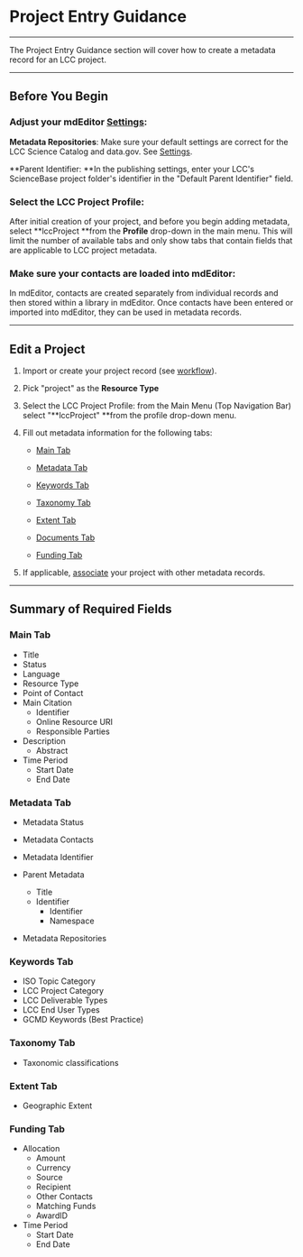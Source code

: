 # Project Entry Guidance

---

The Project Entry Guidance section will cover how to create a metadata record for an LCC project.

---

## Before You Begin

### **Adjust your mdEditor** [**Settings**](/settings.md)**:**

**Metadata Repositories**: Make sure your default settings are correct for the LCC Science Catalog and data.gov. See [Settings](/settings.md). 

**Parent Identifier: **In the publishing settings, enter your LCC's ScienceBase project folder's identifier in the "Default Parent Identifier" field.

### **Select the LCC Project Profile**:

After initial creation of your project, and before you begin adding metadata, select **lccProject **from the **Profile** drop-down in the main menu. This will limit the number of available tabs and only show tabs that contain fields that are applicable to LCC project metadata.

### **Make sure your contacts are loaded into mdEditor:**

In mdEditor, contacts are created separately from individual records and then stored within a library in mdEditor. Once contacts have been entered or imported into mdEditor, they can be used in metadata records.

---

## Edit a Project


1. Import or create your project record (see [workflow](/getting-started.md)).

2. Pick "project" as the **Resource Type**

3. Select the LCC Project Profile: from the Main Menu \(Top Navigation Bar\) select "**lccProject" **from the profile drop-down menu. 

4. Fill out metadata information for the following tabs:

   * [Main Tab](/record/main/record-main-copy.md)

   * [Metadata Tab](/record/main/metadata-tab.md)

   * [Keywords Tab](/record/main/keywords-tab.md)
   
   * [Taxonomy Tab](record/main/taxonomy-tab-projects.md)

   * [Extent Tab](/record/main/extent-tab.md)

   * [Documents Tab](/record/main/documents-tab-projects.md)

   * [Funding Tab](/record/main/funding-tab.md)

5. If applicable, [associate](/record/main/associating-records.md) your project with other metadata records.

---

## Summary of Required Fields

### **Main Tab**

* Title
* Status
* Language
* Resource Type
* Point of Contact
* Main Citation
  * Identifier
  * Online Resource URI
  * Responsible Parties 
* Description
  * Abstract
* Time Period
  * Start Date
  * End Date

### **Metadata Tab**

* Metadata Status 
* Metadata Contacts
* Metadata Identifier
* Parent Metadata
  * Title 
  * Identifier
    * Identifier
    * Namespace

* Metadata Repositories

### **Keywords Tab**

* ISO Topic Category
* LCC Project Category 
* LCC Deliverable Types
* LCC End User Types
* GCMD Keywords (Best Practice)

### Taxonomy Tab

* Taxonomic classifications

### **Extent Tab**

* Geographic Extent

### **Funding Tab**

* Allocation
  * Amount 
  * Currency 
  * Source 
  * Recipient
  * Other Contacts 
  * Matching Funds
  * AwardID
* Time Period
  * Start Date
  * End Date



